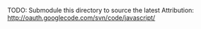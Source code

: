 TODO: Submodule this directory to source the latest
Attribution: http://oauth.googlecode.com/svn/code/javascript/
